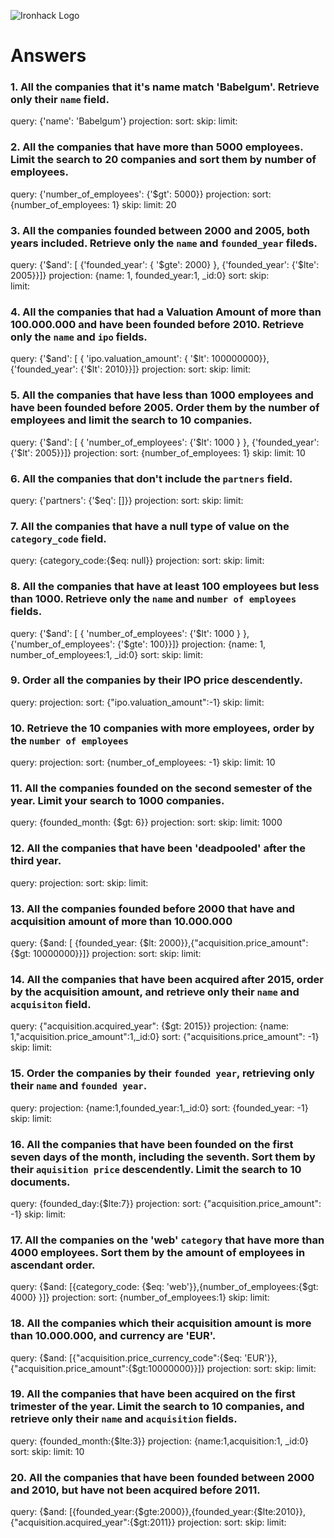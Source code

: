![Ironhack Logo](https://i.imgur.com/1QgrNNw.png)

# Answers

### 1. All the companies that it's name match 'Babelgum'. Retrieve only their `name` field.


query: {'name': 'Babelgum'}
projection:
sort:
skip: 
limit: 

### 2. All the companies that have more than 5000 employees. Limit the search to 20 companies and sort them by **number of employees**.



query: {'number_of_employees': {'$gt': 5000}}
projection:
sort: {number_of_employees: 1}
skip: 
limit: 20


### 3. All the companies founded between 2000 and 2005, both years included. Retrieve only the `name` and `founded_year` fileds.

query: {'$and': [ {'founded_year': { '$gte': 2000} }, {'founded_year': {'$lte': 2005}}]}
projection: {name: 1, founded_year:1, _id:0}
sort: 
skip:  
limit: 
### 4. All the companies that had a Valuation Amount of more than 100.000.000 and have been founded before 2010. Retrieve only the `name` and `ipo` fields.

query: {'$and': [ { 'ipo.valuation_amount': { '$lt': 100000000}}, {'founded_year': {'$lt': 2010}}]}
projection:
sort: 
skip: 
limit: 

### 5. All the companies that have less than 1000 employees and have been founded before 2005. Order them by the number of employees and limit the search to 10 companies.

query: {'$and': [ { 'number_of_employees': {'$lt': 1000 } }, {'founded_year': {'$lt': 2005}}]}
projection:
sort: {number_of_employees: 1}
skip: 
limit: 10

### 6. All the companies that don't include the `partners` field.

query: {'partners': {'$eq': []}}
projection:
sort: 
skip: 
limit: 
<!-- Your Code Goes Here -->

### 7. All the companies that have a null type of value on the `category_code` field.

query: {category_code:{$eq: null}}
projection:
sort: 
skip: 
limit: 
<!-- Your Code Goes Here -->

### 8. All the companies that have at least 100 employees but less than 1000. Retrieve only the `name` and `number of employees` fields.

query: {'$and': [ { 'number_of_employees': {'$lt': 1000 } }, {'number_of_employees': {'$gte': 100}}]}
projection: {name: 1, number_of_employees:1, _id:0}
sort: 
skip: 
limit: 
<!-- Your Code Goes Here -->

### 9. Order all the companies by their IPO price descendently.

query: 
projection:
sort: {"ipo.valuation_amount":-1}
skip: 
limit: 

<!-- Your Code Goes Here -->

### 10. Retrieve the 10 companies with more employees, order by the `number of employees`

query: 
projection:
sort: {number_of_employees: -1}
skip: 
limit: 10
<!-- Your Code Goes Here -->

### 11. All the companies founded on the second semester of the year. Limit your search to 1000 companies.

query: {founded_month: {$gt: 6}}
projection:
sort: 
skip: 
limit: 1000
<!-- Your Code Goes Here -->

### 12. All the companies that have been 'deadpooled' after the third year.

query: 
projection:
sort: 
skip: 
limit: 
<!-- Your Code Goes Here -->

### 13. All the companies founded before 2000 that have and acquisition amount of more than 10.000.000

query: {$and: [ {founded_year: {$lt: 2000}},{"acquisition.price_amount": {$gt: 10000000}}]}
projection:
sort: 
skip: 
limit: 

<!-- Your Code Goes Here -->

### 14. All the companies that have been acquired after 2015, order by the acquisition amount, and retrieve only their `name` and `acquisiton` field.

query: {"acquisition.acquired_year": {$gt: 2015}}
projection: {name: 1,"acquisition.price_amount":1,_id:0}
sort: {"acquisitions.price_amount": -1}
skip: 
limit: 
<!-- Your Code Goes Here -->

### 15. Order the companies by their `founded year`, retrieving only their `name` and `founded year`.

query: 
projection: {name:1,founded_year:1,_id:0}
sort: {founded_year: -1}
skip: 
limit: 
<!-- Your Code Goes Here -->

### 16. All the companies that have been founded on the first seven days of the month, including the seventh. Sort them by their `aquisition price` descendently. Limit the search to 10 documents.

query: {founded_day:{$lte:7}}
projection:
sort: {"acquisition.price_amount": -1}
skip: 
limit: 
<!-- Your Code Goes Here -->

### 17. All the companies on the 'web' `category` that have more than 4000 employees. Sort them by the amount of employees in ascendant order.

query: {$and: [{category_code: {$eq: 'web'}},{number_of_employees:{$gt: 4000} }]}
projection:
sort: {number_of_employees:1}
skip: 
limit: 
<!-- Your Code Goes Here -->

### 18. All the companies which their acquisition amount is more than 10.000.000, and currency are 'EUR'.

query: {$and: [{"acquisition.price_currency_code":{$eq: 'EUR'}},{"acquisition.price_amount":{$gt:10000000}}]}
projection:
sort: 
skip: 
limit: 
<!-- Your Code Goes Here -->

### 19. All the companies that have been acquired on the first trimester of the year. Limit the search to 10 companies, and retrieve only their `name` and `acquisition` fields.

query: {founded_month:{$lte:3}}
projection: {name:1,acquisition:1, _id:0}
sort: 
skip: 
limit: 10
<!-- Your Code Goes Here -->

### 20. All the companies that have been founded between 2000 and 2010, but have not been acquired before 2011.

query: {$and: [{founded_year:{$gte:2000}},{founded_year:{$lte:2010}},{"acquisition.acquired_year":{$gt:2011}}
projection:
sort: 
skip: 
limit: 
<!-- Your Code Goes Here -->
